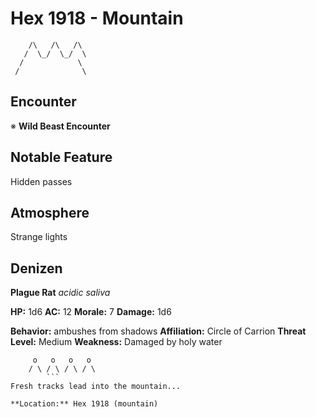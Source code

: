 # Hex 1918 - Mountain
```
    /\   /\   /\
   /  \_/  \_/  \
  /            \
 /              \
```

## Encounter

※ **Wild Beast Encounter**

## Notable Feature

Hidden passes

## Atmosphere

Strange lights

## Denizen

**Plague Rat**
*acidic saliva*

**HP:** 1d6 **AC:** 12 **Morale:** 7
**Damage:** 1d6

**Behavior:** ambushes from shadows
**Affiliation:** Circle of Carrion
**Threat Level:** Medium
**Weakness:** Damaged by holy water

```
     o   o   o   o
    / \ / \ / \ / \
        ```
Fresh tracks lead into the mountain...

**Location:** Hex 1918 (mountain)
